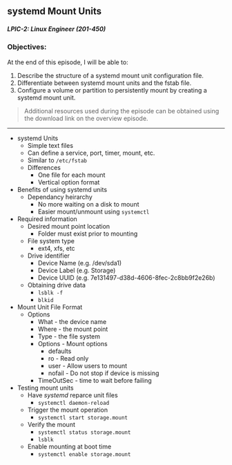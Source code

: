 ## systemd Mount Units  
##### LPIC-2: Linux Engineer (201-450)  

### Objectives:  

At the end of this episode, I will be able to:  

1. Describe the structure of a systemd mount unit configuration file. 
2. Differentiate between systemd mount units and the fstab file. 
3. Configure a volume or partition to persistently mount by creating a systemd mount unit. 

>Additional resources used during the episode can be obtained using the download link on the overview episode.  

-----------------------------------------------------------

* systemd Units
    + Simple text files
    + Can define a service, port, timer, mount, etc.
    + Similar to `/etc/fstab`
    + Differences
        - One file for each mount
        - Vertical option format
* Benefits of using systemd units
    + Dependancy heirarchy
        - No more waiting on a disk to mount
        - Easier mount/unmount using `systemctl`
* Required information
    + Desired mount point location
        - Folder must exist prior to mounting
    + File system type
        - ext4, xfs, etc
    + Drive identifier
        - Device Name (e.g. /dev/sda1)
        - Device Label (e.g. Storage)
        - Device UUID (e.g. 7e131497-d38d-4606-8fec-2c8bb9f2e26b)
    + Obtaining drive data
        - `lsblk -f`
        - `blkid`
* Mount Unit File Format
    + Options
        - What - the device name
        - Where - the mount point
        - Type - the file system
        - Options - Mount options
            + defaults
            + ro - Read only
            + user - Allow users to mount
            + nofail - Do not stop if device is missing
        - TimeOutSec - time to wait before failing
* Testing mount units
    + Have *systemd* reparce unit files
        - `systemctl daemon-reload`
    + Trigger the mount operation
        - `systemctl start storage.mount`
    + Verify the mount
        - `systemctl status storage.mount`
        - `lsblk`
    + Enable mounting at boot time
        - `systemctl enable storage.mount`